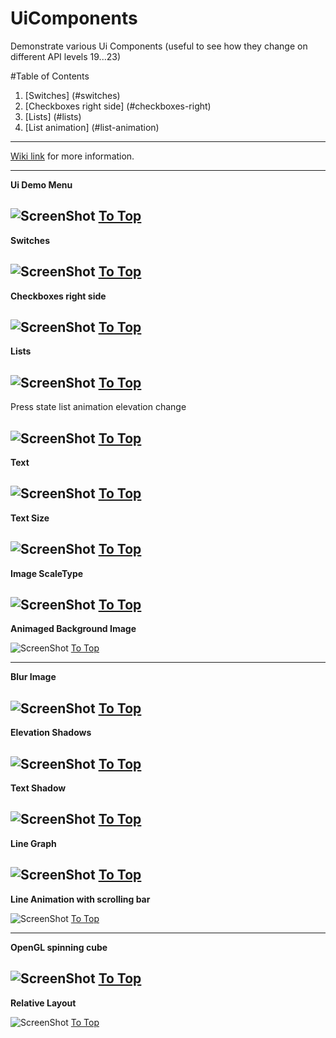 # UiComponents
Demonstrate various Ui Components (useful to see how they change on different API levels 19...23)

<a name="table"></a>
#Table of Contents
1. [Switches] (#switches)
2. [Checkboxes right side] (#checkboxes-right)
3. [Lists] (#lists)
4. [List animation] (#list-animation)

***

[Wiki link](http://landenlabs.com/android/uicomponents/uicomponents.html) for more information.

---
<a name="menu"></a>
**Ui Demo Menu** 

![ScreenShot](https://raw.github.com/landenlabs2/all_UiDemo/master/screenshots/uidemo-menu.png)
[To Top](#table)
---
<a name="switches"></a>
**Switches** 

![ScreenShot](http://landenlabs.com/android/uicomponents/switches.gif)
[To Top](#table)
---
<a name="checkboxes-right"></a>
**Checkboxes right side**
 
![ScreenShot](http://landenlabs.com/android/uicomponents/checkright.gif)
[To Top](#table)
---
<a name="lists"></a>
**Lists**

![ScreenShot](http://landenlabs.com/android/uicomponents/lists.gif)
[To Top](#table)
---
<a name="list-animation"></a>
Press state list animation elevation change 

![ScreenShot](http://landenlabs.com/android/uicomponents/elevation.gif)
[To Top](#table)
---
<a name="text"></a>
**Text**

![ScreenShot](https://raw.github.com/landenlabs/UiComponents/master/screenshots/page1-text.png)
[To Top](#table)
---
<a name="text-size"></a>
**Text Size** 

![ScreenShot](https://raw.github.com/landenlabs2/all_UiDemo/master/screenshots/uidemo-textsize.png)
[To Top](#table)
---
<a name="imagescale"></a>
**Image ScaleType** 

![ScreenShot](https://raw.github.com/landenlabs2/all_UiDemo/master/screenshots/uidemo-imagescale.png)
[To Top](#table)
---
<a name="anim-bg"></a>
**Animaged Background Image** 

![ScreenShot](https://raw.github.com/landenlabs2/all_UiDemo/master/screenshots/uidemo-anim-bg.gif)
[To Top](#table)

---
<a name="blur"></a>
**Blur Image** 

![ScreenShot](https://raw.github.com/landenlabs2/all_UiDemo/master/screenshots/uidemo-blur1.png)
[To Top](#table)
---
<a name="elev-shadow"></a>
**Elevation Shadows** 

![ScreenShot](https://raw.github.com/landenlabs2/all_UiDemo/master/screenshots/uidemo-elev-shadow.gif)
[To Top](#table)
---
<a name="text-shadow"></a>
**Text Shadow** 

![ScreenShot](https://raw.github.com/landenlabs2/all_UiDemo/master/screenshots/uidemo-text-shadow.png)
[To Top](#table)
---
<a name="line-graph"></a>
**Line Graph** 

![ScreenShot](https://raw.github.com/landenlabs2/all_UiDemo/master/screenshots/uidemo-graph.gif)
[To Top](#table)
---
<a name="list-anim"></a>
**Line Animation with scrolling bar** 

             
![ScreenShot](https://raw.github.com/landenlabs2/all_UiDemo/master/screenshots/uidemo-list-anim.gif)
[To Top](#table)

---
<a name="opengl"></a>
**OpenGL spinning cube** 

![ScreenShot](https://raw.github.com/landenlabs2/all_UiDemo/master/screenshots/uidemo-opengl.gif)
[To Top](#table)
---
<a name="opengl"></a>
**Relative Layout** 

![ScreenShot](https://raw.github.com/landenlabs2/all_UiDemo/master/screenshots/uidemo-rellayout.png)
[To Top](#table)
